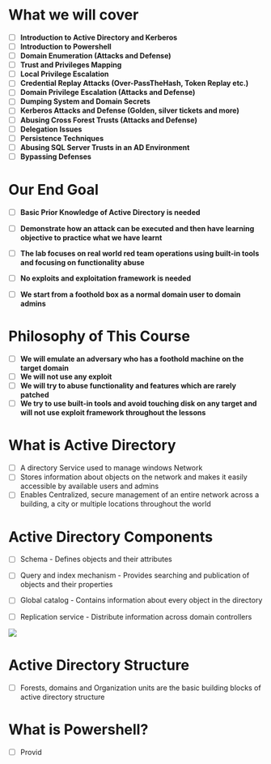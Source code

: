 # **What we will cover**

- [ ] **Introduction to Active Directory and Kerberos**
- [ ] **Introduction to Powershell**
- [ ] **Domain Enumeration (Attacks and Defense)**
- [ ] **Trust and Privileges Mapping**
- [ ] **Local Privilege Escalation**
- [ ] **Credential Replay Attacks (Over-PassTheHash, Token Replay etc.)**
- [ ] **Domain Privilege Escalation (Attacks and Defense)**
- [ ] **Dumping System and Domain Secrets**
- [ ] **Kerberos Attacks and Defense (Golden, silver tickets and more)**
- [ ] **Abusing Cross Forest Trusts (Attacks and Defense)**
- [ ] **Delegation Issues**
- [ ] **Persistence Techniques**
- [ ] **Abusing SQL Server Trusts in an AD Environment**
- [ ] **Bypassing Defenses**

# **Our End Goal**

- [ ] **Basic Prior Knowledge of Active Directory is needed**
- [ ] **Demonstrate how an attack can be executed and then have learning objective to practice what we have learnt**
- [ ] **The lab focuses on real world red team operations using built-in tools and focusing on functionality abuse**
- [ ] **No exploits and exploitation framework is needed**
- [ ] **We start from a foothold box as a normal domain user to domain admins**


# **Philosophy of This Course**

- [ ] **We will emulate an adversary  who has  a foothold machine on the target domain**
- [ ] **We will not use any exploit**
- [ ] **We will try to abuse functionality and features which are rarely patched**
- [ ] **We try to use built-in tools and avoid touching disk on any target and will not use exploit framework throughout the lessons**

# **What is Active Directory**

- [ ] A directory Service used to manage windows Network
- [ ] Stores information about objects on the network and makes it easily accessible by available users and admins
- [ ] Enables Centralized, secure management of an entire network across a building, a city or multiple locations throughout the world

# **Active Directory Components**

- [ ] Schema - Defines objects and their attributes
- [ ] Query and index mechanism - Provides searching and publication of objects and their properties
- [ ] Global catalog - Contains information about every object in the directory
- [ ] Replication service - Distribute information across domain controllers



![](https://i.imgur.com/gurz65j.png)


# **Active Directory Structure**

- [ ] Forests, domains and Organization units are the basic building blocks of active directory structure


# **What is Powershell?**


- [ ] Provid














 


